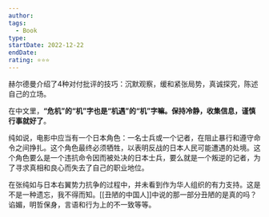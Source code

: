 ```yaml
---
author: 
tags:
  - Book
type: 
startDate: 2022-12-22
endDate: 
rating: ⭐⭐⭐
---
```


赫尔德曼介绍了4种对付批评的技巧：沉默观察，缓和紧张局势，真诚探究，陈述自己的立场。

在中文里，**“危机”的“机”字也是“机遇”的“机”字嘛。保持冷静，收集信息，谨慎行事就好了**。

纯如说，电影中应当有一个日本角色：一名士兵或一个记者，在阻止暴行和遵守命令之间挣扎。这个角色最终必须牺牲，以表明反战的日本人民可能遭遇的处境。这个角色要么是一个违抗命令因而被处决的日本士兵，要么就是一个叛逆的记者，为了寻求真相和良心而失去了自己的职业地位。


在张纯如与日本右翼势力抗争的过程中，并未看到作为华人组织的有力支持。这是不是一种遗忘，我不得而知。[[丑陋的中国人]]中说的那一部分丑陋的是真的吗？谄媚，明哲保身，言语和行为上的不一致等等。






























